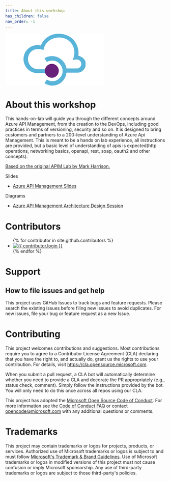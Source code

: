 ```yaml
---
title: About this workshop
has_children: false
nav_order: -1
---
```


<img src="assets/images/APIM.png">

#  About this workshop


This hands-on-lab will guide you through the different concepts around Azure API Management, from the creation to the DevOps, including good practices in terms of versioning, security and so on. It is designed to bring customers and partners to a 200-level understanding of Azure Api Management. This is meant to be a hands on lab experience, all instructions are provided, but a basic level of understanding of apis is expected(http operations, networking basics, openapi, rest, soap, oauth2 and other concepts).

[Based on the original APIM Lab by Mark Harrison.](https://github.com/markharrison/Lab_APIM_Original)


Slides

- [Azure API Management Slides](assets/slides/APIM.pptx)

Diagrams

- [Azure API Management Architecture Design Session](assets/diagrams/apimADSv1.drawio)



# Contributors

<ul class="list-style-none">
{% for contributor in site.github.contributors %}
  <li class="d-inline-block mr-1">
     <a href="{{ contributor.html_url }}"><img src="{{ contributor.avatar_url }}" width="32" height="32" alt="{{ contributor.login }}"/></a>
  </li>
{% endfor %}
</ul>


# Support

## How to file issues and get help  

This project uses GitHub Issues to track bugs and feature requests. Please search the existing 
issues before filing new issues to avoid duplicates.  For new issues, file your bug or 
feature request as a new Issue.


# Contributing

This project welcomes contributions and suggestions.  Most contributions require you to agree to a
Contributor License Agreement (CLA) declaring that you have the right to, and actually do, grant us
the rights to use your contribution. For details, visit https://cla.opensource.microsoft.com.

When you submit a pull request, a CLA bot will automatically determine whether you need to provide
a CLA and decorate the PR appropriately (e.g., status check, comment). Simply follow the instructions
provided by the bot. You will only need to do this once across all repos using our CLA.

This project has adopted the [Microsoft Open Source Code of Conduct](https://opensource.microsoft.com/codeofconduct/).
For more information see the [Code of Conduct FAQ](https://opensource.microsoft.com/codeofconduct/faq/) or
contact [opencode@microsoft.com](mailto:opencode@microsoft.com) with any additional questions or comments.

# Trademarks

This project may contain trademarks or logos for projects, products, or services. Authorized use of Microsoft 
trademarks or logos is subject to and must follow 
[Microsoft's Trademark & Brand Guidelines](https://www.microsoft.com/en-us/legal/intellectualproperty/trademarks/usage/general).
Use of Microsoft trademarks or logos in modified versions of this project must not cause confusion or imply Microsoft sponsorship.
Any use of third-party trademarks or logos are subject to those third-party's policies.